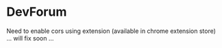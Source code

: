 # DevForum
Need to enable cors using extension (available in chrome extension store)
... will fix soon ... 

